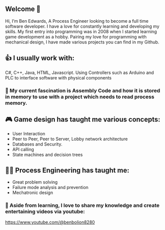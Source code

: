 ## Welcome 👋

Hi, I’m Ben Edwards, A Process Engineer looking to become a full time software developer.
I have a love for constantly learning and developing my skills.
My first entry into programming was in 2008 when I started learning game development as a hobby.
Pairing my love for programming with mechanical design, I have made various projects you can find in my Github.

## 👍 I usually work with:
C#, C++, Java, HTML, Javascript.
Using Controllers such as Arduino and PLC to interface software with physical components

### 🤔 My current fascination is Assembly Code and how it is stored in memory to use with a project which needs to read process memory.

## 🎮 Game design has taught me various concepts:
 - User Interaction
 - Peer to Peer, Peer to Server, Lobby network architecture
 - Databases and Security.
 - API calling
 - State machines and decision trees

## 👨‍🔧 Process Engineering has taught me:
 - Great problem solving
 - Failure mode analysis and prevention
 - Mechatronic design

### 🧠 Aside from learning, I love to share my knowledge and create entertaining videos via youtube:
https://www.youtube.com/@benbolion8280
